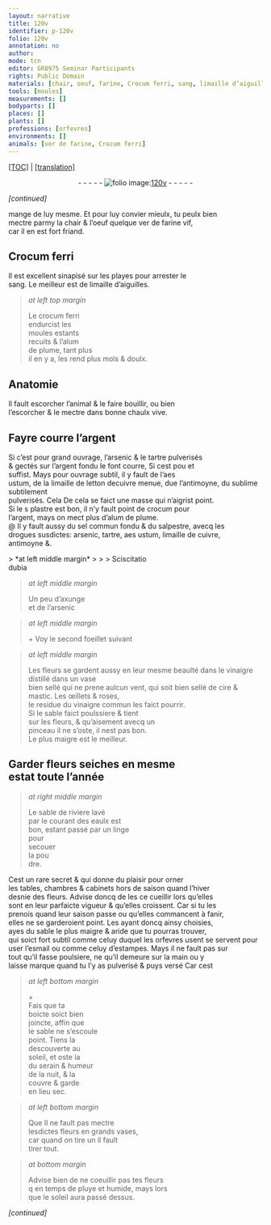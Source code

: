 ```yaml
---
layout: narrative
title: 120v
identifier: p-120v
folio: 120v
annotation: no
author:
mode: tcn
editor: GR8975 Seminar Participants
rights: Public Domain
materials: [chair, oeuf, farine, Crocum ferri, sang, limaille d’aiguilles, crocum ferri, alum de plume, chaulx vive, argent, arsenic & le tartre pulverisés, aes ustum, limaille de letton decuivre menue, due l’antimoyne, du sublime subtilement pulverisés, plastre, crocum, sel commun fondu, salpestre, arsenic, tartre, limaille de cuivre, antimoyne, axunge, cire, mastic, vinaigre, esmail]
tools: [moules]
measurements: []
bodyparts: []
places: []
plants: []
professions: [orfevres]
environments: []
animals: [ver de farine, Crocum ferri]
---
```


 <p><a href="{{ site.baseurl }}/normalized/">[TOC]</a> | <a href="{{ site.baseurl }}/texts/p-120v_tl/" target="_blank">[translation]</a></p><div class="folio" align="center">- - - - - <a href="http://gallica.bnf.fr/ark:/12148/btv1b10500001g/f246.image" target="_blank"><img src="https://cu-mkp.github.io/2017-workshop-edition/assets/photo-icon.png" alt="folio image: " style="display:inline-block; margin-bottom:-3px;"/>120v</a> - - - - - </div>  
 
*[continued]*
  
mange de luy mesme. Et pour luy convier mieulx, tu peulx bien<br/> mectre parmy la <span class="m">chair</span> & l’<span class="m">oeuf</span> quelque <span class="al">ver de <span class="m">farine</span></span> vif,<br/> car il en est fort friand.
 
 
  

## <span class="m"><span class="al">Crocum ferri</span></span>

 
Il est excellent <span class="md">sinapisé</span> sur les playes pour arrester le<br/> <span class="m">sang</span>. Le meilleur est de <span class="m">limaille d’aiguilles</span>.
 
> *at left top margin*
> 
> 
>   Le <span class="m">crocum ferri</span><br/> endurcist les<br/> <span class="tl">moules</span> estants<br/> recuits & l’<span class="m">alum<br/> de plume</span>, tant plus<br/> il en y a, les rend plus mols & doulx.
 
 
  

## Anatomie

 
Il fault escorcher l’animal & le faire bouillir, ou bien<br/> l’escorcher & le mectre dans bonne <span class="m">chaulx vive</span>.
 
 
  

## Fayre courre l’<span class="m">argent</span>

 
<span class="del">Si c’est pour grand ouvrage, l’<span class="m">arsenic & le tartre pulverisés</span><br/> & gectés sur l’<span class="m">argent</span> fondu le font courre, <span class="del">Si cest pou</span> et<br/> suffist. Mays pour ouvrage subtil, il y fault de l’<span class="m">aes<br/> ustum</span>, de la <span class="m">limaille <span class="del">de letton</span> de<span class="add">cuivre menue</span>, d<span class="del">u</span><span class="add">e</span> l’antimoyne, du sublime subtilem<span class="exp">ent</span><br/> pulverisés</span>. <span class="del">Cela</span> <span class="add">De</span> cela se faict une masse qui n’aigrist point.<br/> Si le <span class="del">s</span> <span class="m">plastre</span> est bon, il n’y fault point de <span class="m">crocum</span> pour<br/> l’<span class="m">argent</span>, mays on mect plus d’<span class="m">alum de plume</span>.<br/> <span class="add">@ Il y fault aussy du <span class="m">sel commun fondu</span> & du <span class="m">salpestre</span>, avecq les<br/> drogues susdictes: <span class="m">arsenic</span>, <span class="m">tartre</span>, <span class="m">aes ustum</span>, <span class="m">limaille de cuivre</span>,<br/> <span class="m">antimoyne</span> &</span></span>.
 
 <span class="del">
> *at left middle margin*
> 
> 
> Sciscitatio<br/> dubia
 </span>
 
> *at left middle margin*
> 
> 
>   Un peu d’<span class="m">axunge</span><br/> et de l’<span class="m">arsenic</span> 
 
 
> *at left middle margin*
> 
> 
>   \+ 
 Voy le second foeillet suivant
 
> *at left middle margin*
> 
> 
>  Les fleurs se gardent aussy en leur mesme beaulté dans le vinaigre distillé dans un vase<br/> bien sellé qui ne prene aulcun vent, qui soit bien sellé de <span class="m">cire</span> & <span class="m">mastic</span>. Les œillets & roses,<br/> le residue du <span class="m">vinaigre</span> commu<span class="exp">n</span> les faict pourrir.<br/> Si le sable faict poulssiere & tient<br/> sur les fleurs, & qu’aisem<span class="exp">ent</span> avecq un<br/> pinceau il ne s’oste, il nest pas bon.<br/> Le plus maigre est le meilleur.
 
 
  

## Garder fleurs seiches en mesme<br/> estat toute l’année

 
> *at right middle margin*
> 
> 
>   Le sable de riviere lavé<br/> par le coura<span class="exp">n</span>t des eaulx est<br/> bon, estant passé par un linge<br/> pour<br/> secouer<br/> la pou<br/> dre.
 
Cest un rare secret & qui donne du plaisir pour orner<br/> les tables, chambres & cabinets hors de saison quand l’hiver<br/> desnie des fleurs. Advise doncq de les <span class="del">ce</span> cueillir lors qu’elles<br/> sont en leur parfaicte vigueur & qu’elles croissent. Car si tu les<br/> prenois quand leur saison passe ou qu’elles commancent à fanir,<br/> elles ne se garderoient point. Les ayant doncq ainsy choisies,<br/> ayes du sable le plus maigre & aride que tu pourras trouver,<br/> qui soict fort subtil co<span class="exp">mm</span>e celuy duquel les <span class="pro">orfevres</span> <span class="del">usent</span> <span class="add">se servent</span> pour<br/> user l’<span class="m">esmail</span> ou co<span class="exp">mm</span>e celuy d’estampes. Mays il ne fault pas sur<br/> tout qu’il fasse poulsiere, ne qu’il demeure sur la main ou y<br/> laisse marque quand tu l’y as pulverisé & puys versé Car cest
 
> *at left bottom margin*
> 
> 
>   \+<br/> Fais que ta<br/> boicte soict bien<br/> joincte, affin que<br/> le sable ne s’escoule<br/> point. Tiens la<br/> descouverte au<br/> soleil, et oste la<br/> du serain & humeur<br/> de la nuit, & la<br/> couvre & garde<br/> en lieu sec.
 
> *at left bottom margin*
> 
> 
>   <span class="del">Que</span> Il ne fault pas mectre<br/> lesdictes fleurs en grands vases,<br/> car quand on tire un il fault<br/> tirer tout.
 
> *at bottom margin*
> 
> 
>   Advise bien de ne coeuillir pas tes fleurs<br/> <span class="del">q</span> en temps de pluye et humide, mays lors<br/> que le soleil aura passé dessus.
 
*[continued]*
 
 